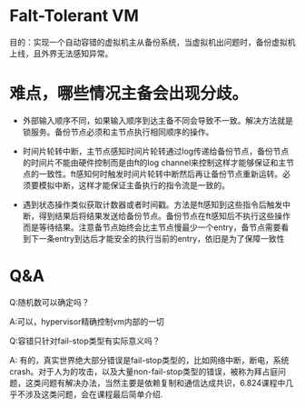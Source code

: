 # Falt-Tolerant VM
目的：实现一个自动容错的虚拟机主从备份系统，当虚拟机出问题时，备份虚拟机上线，且外界无法感知异常。


# 难点，哪些情况主备会出现分歧。
- 外部输入顺序不同，如果输入顺序到达主备不同会导致不一致。解决方法就是锁服务。备份节点必须和主节点执行相同顺序的操作。

- 时间片轮转中断，主节点感知时间片轮转通过log传递给备份节点，备份节点的时间片不能由硬件控制而是由ft的log channel来控制这样才能够保证和主节点的一致性。ft感知何时触发时间片轮转中断然后再让备份节点重新运转。必须要模拟中断，这样才能保证主备执行的指令流是一致的。


-  遇到状态操作类似获取计数器或者时间戳。方法是ft感知到这些指令后触发中断，得到结果后将结果发送给备份节点。备份节点在ft感知后不执行这些操作而是等待结果。注意备节点始终会比主节点慢最少一个entry，备节点需要看到下一条entry到达后才能安全的执行当前的entry，依旧是为了保障一致性


# Q&A
Q:随机数可以确定吗？

A:可以，hypervisor精确控制vm内部的一切

Q:容错只针对fail-stop类型有实际意义吗？

A: 有的，真实世界绝大部分错误是fail-stop类型的，比如网络中断，断电，系统crash。对于人为的攻击，以及大量non-fail-stop类型的错误，被称为拜占庭问题，这类问题有解决办法，当然主要是依赖复制和通信达成共识，6.824课程中几乎不涉及这类问题，会在课程最后简单介绍.
